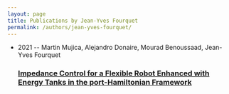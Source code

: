 ```yaml
---
layout: page
title: Publications by Jean-Yves Fourquet
permalink: /authors/jean-yves-fourquet/
---
```


<ul class="post-list">
<li><span class='post-meta'>2021 -- Martin Mujica, Alejandro Donaire, Mourad Benoussaad, Jean-Yves Fourquet</span><h3><a class='post-link' href='../../impedance-control-for-a-flexible-robot-enhanced-with-energy-tanks-in-the-port-hamiltonian-framework'>Impedance Control for a Flexible Robot Enhanced with Energy Tanks in the port-Hamiltonian Framework</a></h3></li>

</ul>
